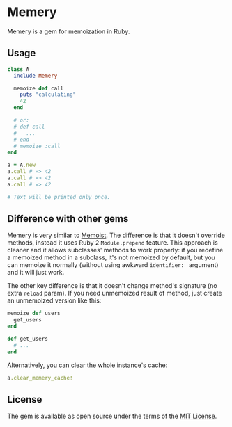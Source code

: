 # Memery

Memery is a gem for memoization in Ruby.

## Usage

```ruby
class A
  include Memery

  memoize def call
    puts "calculating"
    42
  end

  # or:
  # def call
  #   ...
  # end
  # memoize :call
end

a = A.new
a.call # => 42
a.call # => 42
a.call # => 42

# Text will be printed only once.
```

## Difference with other gems
Memery is very similar to [Memoist](https://github.com/matthewrudy/memoist). The difference is that it doesn't override methods, instead it uses Ruby 2 `Module.prepend` feature. This approach is cleaner and it allows subclasses' methods to work properly: if you redefine a memoized method in a subclass, it's not memoized by default, but you can memoize it normally (without using awkward `identifier: ` argument) and it will just work.

The other key difference is that it doesn't change method's signature (no extra `reload` param). If you need unmemoized result of method, just create an unmemoized version like this:

```ruby
memoize def users
  get_users
end

def get_users
  # ...
end
```

Alternatively, you can clear the whole instance's cache:

```ruby
a.clear_memery_cache!
```

## License

The gem is available as open source under the terms of the [MIT License](https://opensource.org/licenses/MIT).
